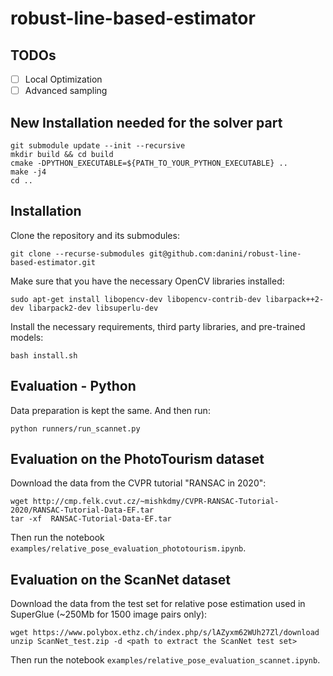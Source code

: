 # robust-line-based-estimator

## TODOs

* [ ] Local Optimization 
* [ ] Advanced sampling

## New Installation needed for the solver part

```
git submodule update --init --recursive
mkdir build && cd build
cmake -DPYTHON_EXECUTABLE=${PATH_TO_YOUR_PYTHON_EXECUTABLE} ..
make -j4
cd ..
```

## Installation

Clone the repository and its submodules:
```
git clone --recurse-submodules git@github.com:danini/robust-line-based-estimator.git
```

Make sure that you have the necessary OpenCV libraries installed:
```
sudo apt-get install libopencv-dev libopencv-contrib-dev libarpack++2-dev libarpack2-dev libsuperlu-dev
```

Install the necessary requirements, third party libraries, and pre-trained models:
```
bash install.sh
```

## Evaluation - Python
Data preparation is kept the same. And then run:
```
python runners/run_scannet.py
```

## Evaluation on the PhotoTourism dataset
Download the data from the CVPR tutorial "RANSAC in 2020":
```
wget http://cmp.felk.cvut.cz/~mishkdmy/CVPR-RANSAC-Tutorial-2020/RANSAC-Tutorial-Data-EF.tar
tar -xf  RANSAC-Tutorial-Data-EF.tar
```

Then run the notebook `examples/relative_pose_evaluation_phototourism.ipynb`.

## Evaluation on the ScanNet dataset
Download the data from the test set for relative pose estimation used in SuperGlue (~250Mb for 1500 image pairs only):
```
wget https://www.polybox.ethz.ch/index.php/s/lAZyxm62WUh27Zl/download
unzip ScanNet_test.zip -d <path to extract the ScanNet test set>
```

Then run the notebook `examples/relative_pose_evaluation_scannet.ipynb`.

